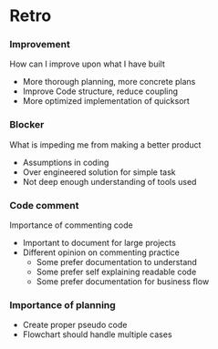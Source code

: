 # Retro

### Improvement

How can I improve upon what I have built
- More thorough planning, more concrete plans
- Improve Code structure, reduce coupling
- More optimized implementation of quicksort

### Blocker

What is impeding me from making a better product
- Assumptions in coding
- Over engineered solution for simple task
- Not deep enough understanding of tools used

### Code comment

Importance of commenting code
- Important to document for large projects
- Different opinion on commenting practice
	- Some prefer documentation to understand
	- Some prefer self explaining readable code
	- Some prefer documentation for business flow

### Importance of planning

- Create proper pseudo code
- Flowchart should handle multiple cases

